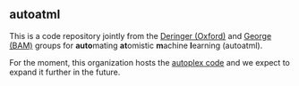 ## autoatml

This is a code repository jointly from the [Deringer (Oxford)](http://deringer.chem.ox.ac.uk) and [George (BAM)](https://jageo.github.io/) groups for **auto**mating **at**omistic **m**achine **l**earning (autoatml). 

For the moment, this organization hosts the [autoplex code](https://github.com/jageo/autoplex) and we expect to expand it further in the future. 
